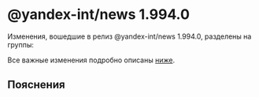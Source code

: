 # @yandex-int/news 1.994.0

<!-- ЧЕЛОВЕЧЕСКОЕ ВСТУПЛЕНИЕ -->

Изменения, вошедшие в релиз @yandex-int/news 1.994.0, разделены на группы:

Все важные изменения подробно описаны [ниже](#Пояснения).

## Пояснения

